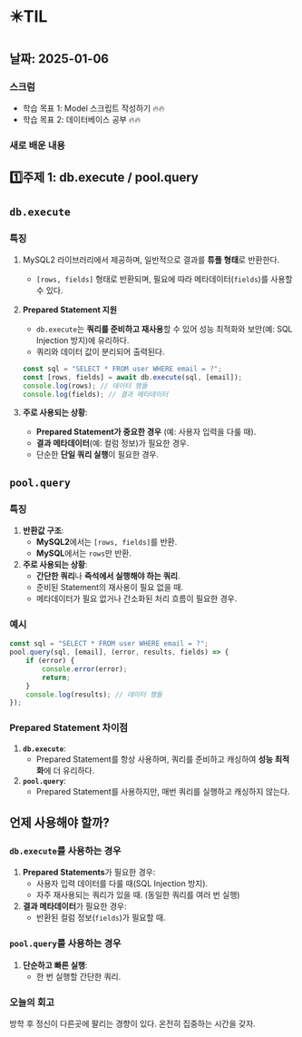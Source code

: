 # ✴️TIL

## 날짜: 2025-01-06

### 스크럼

- 학습 목표 1:  Model 스크립트 작성하기 🔥🔥
- 학습 목표 2:  데이터베이스 공부 🔥🔥

### 새로 배운 내용

## 1️⃣주제 1: db.execute / pool.query

## **`db.execute`**

### 특징

1.  MySQL2 라이브러리에서 제공하며, 일반적으로 결과를 **튜플 형태**로 반환한다.
    - `[rows, fields]` 형태로 반환되며, 필요에 따라 메타데이터(`fields`)를 사용할 수 있다.
2. **Prepared Statement 지원**
    - `db.execute`는 **쿼리를 준비하고 재사용**할 수 있어 성능 최적화와 보안(예: SQL Injection 방지)에 유리하다.
    - 쿼리와 데이터 값이 분리되어 출력된다.
    
    ```jsx
    const sql = "SELECT * FROM user WHERE email = ?";
    const [rows, fields] = await db.execute(sql, [email]);
    console.log(rows); // 데이터 행들
    console.log(fields); // 결과 메타데이터
    ```
    
3. **주로 사용되는 상황**:
    - **Prepared Statement가 중요한 경우** (예: 사용자 입력을 다룰 때).
    - **결과 메타데이터**(예: 컬럼 정보)가 필요한 경우.
    - 단순한 **단일 쿼리 실행**이 필요한 경우.

## **`pool.query`**

### 특징

1. **반환값 구조**:
    - **MySQL2**에서는 `[rows, fields]`를 반환.
    - **MySQL**에서는 `rows`만 반환.
2. **주로 사용되는 상황**:
    - **간단한 쿼리**나 **즉석에서 실행해야 하는 쿼리**.
    - 준비된 Statement의 재사용이 필요 없을 때.
    - 메타데이터가 필요 없거나 간소화된 처리 흐름이 필요한 경우.

### 예시

```jsx
const sql = "SELECT * FROM user WHERE email = ?";
pool.query(sql, [email], (error, results, fields) => {
    if (error) {
        console.error(error);
        return;
    }
    console.log(results); // 데이터 행들
});

```

### Prepared Statement 차이점

1. **`db.execute`**:
    - Prepared Statement를 항상 사용하며, 쿼리를 준비하고 캐싱하여 **성능 최적화**에 더 유리하다.
2. **`pool.query`**:
    - Prepared Statement를 사용하지만, 매번 쿼리를 실행하고 캐싱하지 않는다.

## 언제 사용해야 할까?

### **`db.execute`를 사용하는 경우**

1. **Prepared Statements**가 필요한 경우:
    - 사용자 입력 데이터를 다룰 때(SQL Injection 방지).
    - 자주 재사용되는 쿼리가 있을 때. (동일한 쿼리를 여러 번 실행)
2. **결과 메타데이터**가 필요한 경우:
    - 반환된 컬럼 정보(`fields`)가 필요할 때.

### **`pool.query`를 사용하는 경우**

1. **단순하고 빠른 실행**:
    - 한 번 실행할 간단한 쿼리.

### 오늘의 회고

방학 후 정신이 다른곳에 팔리는 경향이 있다. 온전히 집중하는 시간을 갖자.
